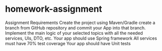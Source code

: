 # homework-assignment
Assignment Requirements
Create the project using Maven/Gradle
create a branch from GitHub repository and commit your App into that branch.
Implement the main logic of your selected topics with all the needed services, UIs, DTO, etc.
Your app should use Spring framework
All services must have 70% test coverage
Your app should have Unit tests
